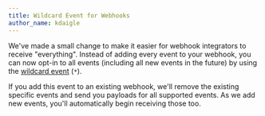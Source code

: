 ```yaml
---
title: Wildcard Event for Webhooks
author_name: kdaigle
---
```


We've made a small change to make it easier for webhook integrators to receive "everything".
Instead of adding every event to your webhook, you can now opt-in to all events (including
all new events in the future) by using the [wildcard event](/webhooks/#wildcard-event) (`*`).

If you add this event to an existing webhook, we'll remove the existing specific events and
send you payloads for all supported events. As we add new events, you'll automatically
begin receiving those too.
